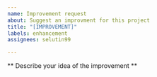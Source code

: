 ```yaml
---
name: Improvement request
about: Suggest an improvment for this project
title: "[IMPROVEMENT]"
labels: enhancement
assignees: selutin99

---
```


** Describe your idea of the improvement **
